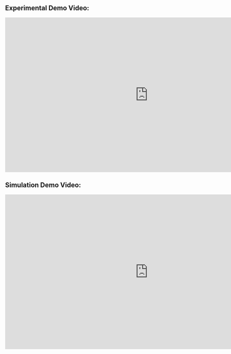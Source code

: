 ## Experimental Demo Video:

<iframe width="923" height="500" src="https://www.youtube.com/embed/U91zla8_oS4" title="YouTube video player" frameborder="0" allow="accelerometer; autoplay; clipboard-write; encrypted-media; gyroscope; picture-in-picture" allowfullscreen></iframe>

## Simulation Demo Video:

<iframe width="923" height="500" src="https://www.youtube.com/embed/N0xpbQQrBJ4" title="YouTube video player" frameborder="0" allow="accelerometer; autoplay; clipboard-write; encrypted-media; gyroscope; picture-in-picture" allowfullscreen></iframe>
